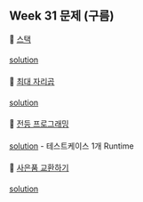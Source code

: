 ## Week 31 문제 (구름)

👀 [스택](https://level.goorm.io/exam/43218/%EC%8A%A4%ED%83%9D-stack/quiz/1)
####
[solution](https://github.com/wishJinit/Algorithm-Goorm/blob/master/Q43218.java)
####

👀 [최대 자리곱](https://level.goorm.io/exam/49113/%EC%B5%9C%EB%8C%80-%EC%9E%90%EB%A6%AC%EA%B3%B1/quiz/1)
####
[solution](https://github.com/wishJinit/Algorithm-Goorm/blob/master/Q49113.java)
####

👀 [전등 프로그래밍](https://level.goorm.io/exam/51584/%EA%B5%AC%EB%A6%84-%EA%B2%8C%EC%9E%841-%EB%AF%B8%EC%99%84%EC%84%B1/quiz/1)
####
[solution](https://github.com/OneHundredMillionSalary/Algorithm/blob/master/week31/yujin/Q51584.java) - 테스트케이스 1개 Runtime
####

👀 [사은품 교환하기](https://level.goorm.io/exam/47878/%EC%82%AC%EC%9D%80%ED%92%88-%EA%B5%90%ED%99%98%ED%95%98%EA%B8%B0/quiz/1)
####
[solution](https://github.com/wishJinit/Algorithm-Goorm/blob/master/Q47878.java)
####
